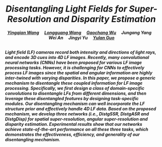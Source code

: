 # *<center>Disentangling Light Fields for Super-Resolution and Disparity Estimation</center>*

***<center><a href="https://yingqianwang.github.io" target="_blank">Yingqian Wang</a>&emsp; <a href="https://longguangwang.github.io/" target="_blank">Longguang Wang</a>&emsp;  <a href="https://gaochangwu.github.io/" target="_blank">Gaochang Wu</a>&emsp; Jungang Yang&emsp; Wei An&emsp; Jingyi Yu&emsp; <a href="http://yulanguo.me/" target="_blank">Yulan Guo</a></center>*** <br>


***Light field (LF) cameras record both intensity and directions of light rays, and encode 3D cues into 4D LF images. Recently, many convolutional neural networks (CNNs) have been proposed for various LF image processing tasks. However, it is challenging for CNNs to effectively process LF images since the spatial and angular information are highly inter-twined with varying disparities. In this paper, we propose a generic mechanism to disentangle these coupled information for LF image processing. Specifically, we first design a class of domain-specific convolutions to disentangle LFs from different dimensions, and then leverage these disentangled features by designing task-specific modules. Our disentangling mechanism can well incorporate the LF structure prior and effectively handle 4D LF data. Based on the proposed mechanism, we develop three networks (i.e., DistgSSR, DistgASR and DistgDisp) for spatial super-resolution, angular super-resolution and disparity estimation. Experimental results show that our networks achieve state-of-the-art performance on all these three tasks, which demonstrates the effectiveness, efficiency, and generality of our disentangling mechanism.***<br><br><br>
